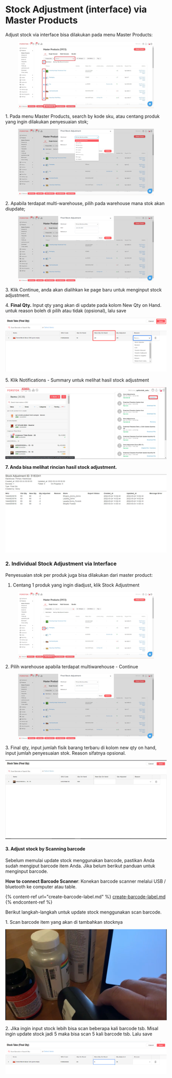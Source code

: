 # Stock Adjustment (interface) via Master Products

Adjust stock via interface bisa dilakukan pada menu Master Products:

<figure><img src="../../.gitbook/assets/Screenshot 2023-06-20 1647141.jpg" alt=""><figcaption></figcaption></figure>

1\. Pada menu Master Products, search by kode sku, atau centang produk yang ingin dilakukan penyesuaian stok;

<figure><img src="../../.gitbook/assets/image (4) (3).png" alt=""><figcaption></figcaption></figure>

2\. Apabila terdapat multi-warehouse, pilih pada warehouse mana stok akan diupdate;

<figure><img src="../../.gitbook/assets/image (3) (5).png" alt=""><figcaption></figcaption></figure>

3\. Klik Continue, anda akan dialihkan ke page baru untuk menginput stock adjustment.

4\. **Final Qty.** Input qty yang akan di update pada kolom New Qty on Hand. untuk reason boleh di pilih atau tidak (opsional), lalu save

![](<../../.gitbook/assets/image (345).png>)

5\. Klik Notifications - Summary untuk melihat hasil stock adjustment

![](<../../.gitbook/assets/summary stock adjustment interface.jpg>)

**7. Anda bisa melihat rincian hasil stock adjustment.**

![](<../../.gitbook/assets/stock adjustment interface html.jpg>)

### **2. Individual Stock Adjustment via Interface**

Penyesuaian stok per produk juga bisa dilakukan dari master product:

1. Centang 1 produk yang ingin diadjust, klik Stock Adjustment

<figure><img src="../../.gitbook/assets/Screenshot 2023-06-20 165709.jpg" alt=""><figcaption></figcaption></figure>

2\. Pilih warehouse apabila terdapat multiwarehouse - Continue

<figure><img src="../../.gitbook/assets/image (2) (2).png" alt=""><figcaption></figcaption></figure>

3\. Final qty, input jumlah fisik barang terbaru di kolom new qty on hand, input jumlah penyesuaian stok. Reason sifatnya opsional.

![](<../../.gitbook/assets/Screenshot 2022-03-24 141341.jpg>)

#### **3. Adjust stock by Scanning barcode**&#x20;

Sebelum memulai update stock menggunakan barcode, pastikan Anda sudah mengiput barcode item Anda. Jika belum berikut panduan untuk menginput barcode.

**How to connect Barcode Scanner**:  Konekan barcode scanner melalui USB / bluetooth ke computer atau table.&#x20;

{% content-ref url="create-barcode-label.md" %}
[create-barcode-label.md](create-barcode-label.md)
{% endcontent-ref %}

Berikut langkah-langkah untuk update stock menggunakan scan barcode.

1\. Scan barcode item yang akan di tambahkan stocknya

![](<../../.gitbook/assets/image (340).png>)

2\. Jika ingin input stock lebih bisa scan beberapa kali barcode tsb. Misal ingin update stock jadi 5 maka bisa scan 5 kali barcode tsb. Lalu save

![](<../../.gitbook/assets/image (342).png>)

